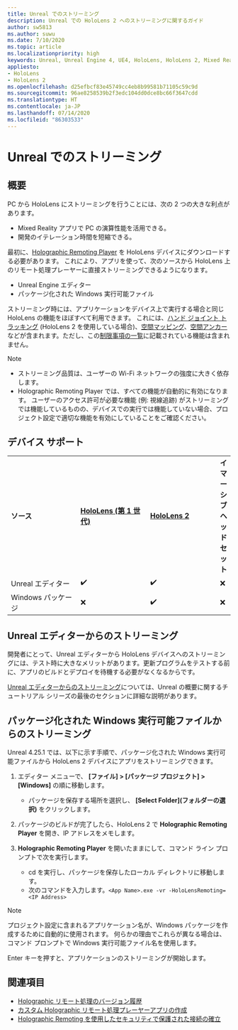 ```yaml
---
title: Unreal でのストリーミング
description: Unreal での HoloLens 2 へのストリーミングに関するガイド
author: sw5813
ms.author: suwu
ms.date: 7/10/2020
ms.topic: article
ms.localizationpriority: high
keywords: Unreal, Unreal Engine 4, UE4, HoloLens, HoloLens 2, Mixed Reality, ストリーミング, PC, ホログラフィック アプリのリモート処理, Holographic Remoting Player, ドキュメント
appliesto:
- HoloLens
- HoloLens 2
ms.openlocfilehash: d25efbcf83e45749cc4eb8b99581b71105c59c9d
ms.sourcegitcommit: 96ae8258539b2f3edc104dd0dce8bc66f3647cdd
ms.translationtype: HT
ms.contentlocale: ja-JP
ms.lasthandoff: 07/14/2020
ms.locfileid: "86303533"
---
```

# <a name="streaming-in-unreal"></a>Unreal でのストリーミング

## <a name="overview"></a>概要
PC から HoloLens にストリーミングを行うことには、次の 2 つの大きな利点があります。 
* Mixed Reality アプリで PC の演算性能を活用できる。 
* 開発のイテレーション時間を短縮できる。 

最初に、[Holographic Remoting Player](holographic-remoting-player.md) を HoloLens デバイスにダウンロードする必要があります。 これにより、アプリを使って、次のソースから HoloLens 上のリモート処理プレーヤーに直接ストリーミングできるようになります。

* Unreal Engine エディター
* パッケージ化された Windows 実行可能ファイル 

ストリーミング時には、アプリケーションをデバイス上で実行する場合と同じ HoloLens の機能をほぼすべて利用できます。 これには、[ハンド ジョイント トラッキング](unreal-hand-tracking.md) (HoloLens 2 を使用している場合)、[空間マッピング](unreal-spatial-mapping.md)、[空間アンカー](unreal-spatial-anchors.md)などが含まれます。ただし、この[制限事項の一覧](holographic-remoting-troubleshooting.md)に記載されている機能は含まれません。 

> [!NOTE]
> * ストリーミング品質は、ユーザーの Wi-Fi ネットワークの強度に大きく依存します。
> * Holographic Remoting Player では、すべての機能が自動的に有効になります。 ユーザーのアクセス許可が必要な機能 (例: 視線追跡) がストリーミングでは機能しているものの、デバイスでの実行では機能していない場合、プロジェクト設定で適切な機能を有効にしていることをご確認ください。

## <a name="device-support"></a>デバイス サポート

<table>
    <colgroup>
    <col width="33%" />
    <col width="33%" />
    <col width="33%" />
    </colgroup>
    <tr>
        <td><strong>ソース</strong></td>
        <td><a href="https://docs.microsoft.com/hololens/hololens1-hardware"><strong>HoloLens (第 1 世代)</strong></a></td>
        <td><a href="https://www.microsoft.com/hololens/hardware"><strong>HoloLens 2</strong></a></td>
        <td><strong>イマーシブ ヘッドセット</strong></td>
    </tr>
     <tr>
        <td>Unreal エディター</td>
        <td>✔️</td>
        <td>✔️</td>
        <td>❌</td>
    </tr>
    <tr>
        <td>Windows パッケージ</td>
        <td>❌</td>
        <td>✔️</td>
        <td>❌</td>
    </tr>

</table>

## <a name="streaming-from-the-unreal-editor"></a>Unreal エディターからのストリーミング

開発者にとって、Unreal エディターから HoloLens デバイスへのストリーミングには、テスト時に大きなメリットがあります。更新プログラムをテストする前に、アプリのビルドとデプロイを待機する必要がなくなるからです。

[Unreal エディターからのストリーミング](unreal-uxt-ch6.md#device-only-streaming)については、Unreal の概要に関するチュートリアル シリーズの最後のセクションに詳細な説明があります。

## <a name="streaming-from-a-packaged-windows-executable"></a>パッケージ化された Windows 実行可能ファイルからのストリーミング

Unreal 4.25.1 では、以下に示す手順で、パッケージ化された Windows 実行可能ファイルから HoloLens 2 デバイスにアプリをストリーミングできます。 

1. エディター メニューで、 **[ファイル] > [パッケージ プロジェクト] > [Windows]** の順に移動します。 
    * パッケージを保存する場所を選択し、 **[Select Folder]\(フォルダーの選択\)** をクリックします。

2. パッケージのビルドが完了したら、HoloLens 2 で **Holographic Remoting Player** を開き、IP アドレスをメモします。 
3. **Holographic Remoting Player** を開いたままにして、コマンド ライン プロンプトで次を実行します。 
    * cd を実行し、パッケージを保存したローカル ディレクトリに移動します。
    * 次のコマンドを入力します。```<App Name>.exe -vr -HoloLensRemoting=<IP Address>```

> [!NOTE]
> プロジェクト設定に含まれるアプリケーション名が、Windows パッケージを作成するために自動的に使用されます。 何らかの理由でこれらが異なる場合は、コマンド プロンプトで Windows 実行可能ファイル名を使用します。

Enter キーを押すと、アプリケーションのストリーミングが開始します。

## <a name="see-also"></a>関連項目
* [Holographic リモート処理のバージョン履歴](holographic-remoting-version-history.md)
* [カスタム Holographic リモート処理プレーヤーアプリの作成](holographic-remoting-create-player.md)
* [Holographic Remoting を使用したセキュリティで保護された接続の確立](holographic-remoting-secure-connection.md)
